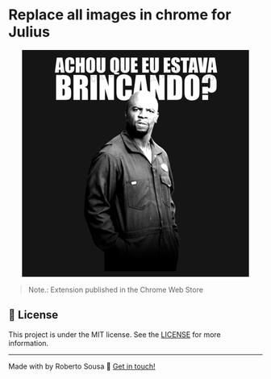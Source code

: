 
# Replace all images in chrome for Julius

<p align="center">
<img src="https://raw.githubusercontent.com/robertosousa1/replace-chrome-images-for-julius/master/imgs/04.png" alt="Julius-Rock" />
  
  <br />

> Note.: Extension published in the Chrome Web Store  
</p>

## [](#license):memo: License
This project is under the MIT license. See the [LICENSE](https://github.com/robertosousa1/replace-chrome-images-for-julius/blob/master/LICENSE) for more information.

----------

Made with by Roberto Sousa  👋  [Get in touch!](https://www.linkedin.com/in/robertosousa01/)
